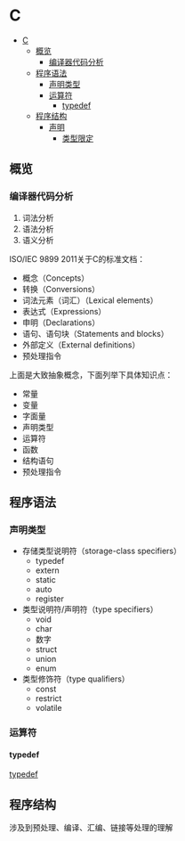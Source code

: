 # C
<!-- TOC -->

- [C](#c)
    - [概览](#概览)
        - [编译器代码分析](#编译器代码分析)
    - [程序语法](#程序语法)
        - [声明类型](#声明类型)
        - [运算符](#运算符)
            - [typedef](#typedef)
    - [程序结构](#程序结构)
        - [声明](#声明)
            - [类型限定](#类型限定)

<!-- /TOC -->


## 概览

### 编译器代码分析

1. 词法分析
2. 语法分析
3. 语义分析

ISO/IEC 9899 2011关于C的标准文档：
- 概念（Concepts）
- 转换（Conversions）
- 词法元素（词汇）（Lexical elements）
- 表达式（Expressions）
- 申明（Declarations）
- 语句、语句块（Statements and blocks）
- 外部定义（External definitions）
- 预处理指令

上面是大致抽象概念，下面列举下具体知识点：
- 常量
- 变量
- 字面量
- 声明类型
- 运算符
- 函数
- 结构语句
- 预处理指令

## 程序语法

### 声明类型

- 存储类型说明符（storage-class specifiers）
    - typedef
    - extern
    - static
    - auto
    - register
- 类型说明符/声明符（type specifiers）
    - void
    - char
    - 数字
    - struct
    - union
    - enum
- 类型修饰符（type qualifiers）
    - const
    - restrict
    - volatile



### 运算符

#### typedef

[typedef](./typedef.md)




## 程序结构

涉及到预处理、编译、汇编、链接等处理的理解

<!-- 
=== 变量类型

==== 局部变量

1. 函数体内的声明的变量称为该函数的**局部变量**
2. 局部变量性质
    - **自动存储期限**：生命周期随函数
    - **块作用域**
3. 静态局部变量：前面加上static
    - **静态存储期限**：该变量生命周期不随函数，而是整个程序，拥有固定的存储单元
    - **块作用域**
4. 形参局部变量：性质和局部变量一样


==== 外部变量

1. 声明在函数体外的变量称为**外部变量**
2. 外部变量性质
    - **静态存储期限**：如同static声明的局部变量，拥有整个程序的生命周期，有固定的存储单元
    - **文件作用域**：拥有整个**文件的作用域**，从变量被声明的点开始一直到文件的末尾。 
3. 外部变量可以被不同的函数共享，但不要太依赖，不要随意修改共享的外部变量值，不注意的话可能产生错误、冲突。除非指用作只读或const修饰，不过只读的话，也可以使用宏。

### 声明

`声明说明符 声明符`

- 声明变量
- 声明函数

声明说明符（declaration specifier）描述声明的变量或函数的性质。  
声明符（declarator）给出它们的名字。

声明说明符几大类型：
1. 存储类型：auto、static、extern、register。最多出现一种，且必须放在最前面。
2. 类型限定：c89有两种，const和volatile。c99还有一个restrict，仅用于指针。声明可以包含0个或多个限定符。
3. 类型说明符：即void、char、short、int、long、float、double、signed、unsigned、enum、union、struct等。用typeof创建的类型也是类型说明符。
4. 函数说明符：此类型仅c99后版本才有，且仅有一个，即inline。

类型限定符和类型说明符必须跟随在存储类型的后面，但两者类型顺序没有限制。

声明符：
1. 普通变量：`标识符`
2. 数组变量：`标识符[]`
3. 指针变量：`*标识符`
4. 函数：`标识符()`
5. ...


==== 存储类型

c程序中每个变量都具体以下3个性质：
1. **存储期限**：决定变量的生命周期。
2. **作用域**：具有块作用域和文本作用域。
3. **链接**：确定程序不同部分可以共享此变量的范围。
    - 外部链接：的变量可以被程序中几个或全部文件共享
    - 内部链接：的变量只属于单独一个文件
    - 无链接：的变量属于单独的一个函数

变量的默认存储期限、作用域和链接都依赖于变量声明的位置：
- 在块：内部声明的变量：auto存储、块作用域、并且无链接
- 程序最外层：声明的的变量：static存储、文本作用域、外部链接

大多数情况下，默认的变量性质就足够了。



变量的存储类型：
1. auto类型存储仅对属于块的变量有效
2. static类型，可以用于全部变量，无需考虑声明位置。但产生效果些许不同
    - 块外部static声明：`static int i`，对比默认，改变了链接：外部->内部
        - 静态存储
        - 文本作用域
        - 内部链接
    - 块内部static声明：`void f(void){ static int j; }`，对比默认，改变了存储：auto->static
        - 静态存储
        - 块作用域
        - 无链接
3. extern类型：使得几个源文件可以共享同一个变量。待定...
4. register类型要求编译器把变量存储在寄存器中，而不像其它保存在内存中。指明存储类型为register，对编译器来说是一种请求，不是命令。该类型，目前不做了解。


函数的存储类型：
1. extern：指定函数具有外部链接
2. static：指定函数具有内部链接

函数默认是extern类型

#### 类型限定

- const
- volatile
- restrict

==== 类型说明符 -->















